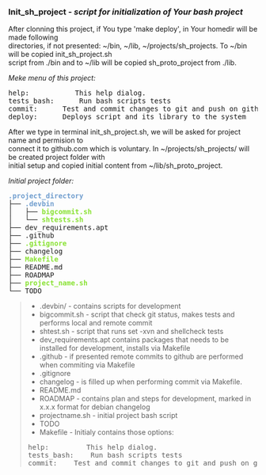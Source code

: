 <h3>Init_sh_project - <em>script for initialization of Your bash project</em></h3>
<p>After clonning this project, if You type 'make deploy', in Your homedir will be made following <br>
directories, if not presented: ~/bin, ~/lib, ~/projects/sh_projects. To ~/bin will be copied init_sh_project.sh <br>
script from ./bin and to ~/lib will be copied sh_proto_project from ./lib.<br>

<em>Meke menu of this project:</em>
<pre>help:  		 This help dialog.
tests_bash:  	 Run bash scripts tests
commit:  	 Test and commit changes to git and push on github
deploy:		 Deploys script and its library to the system
</pre>

After we type in terminal init_sh_project.sh, we will be asked for project name and permision to<br>
connect it to github.com which is voluntary. In ~/projects/sh_projects/ will be created project folder with<br>
initial setup and copied initial content from ~/lib/sh_proto_project.</p>

<p><em>Initial project folder:</em></p>

<pre><font color="#729FCF"><b>.project_directory</b></font>
├── <font color="#729FCF"><b>.devbin</b></font>
│   ├── <font color="#8AE234"><b>bigcommit.sh</b></font>
│   └── <font color="#8AE234"><b>shtests.sh</b></font>
├── dev_requirements.apt
├── .github
├── <font color="#8AE234"><b>.gitignore</b></font>
├── changelog
├── <font color="#8AE234"><b>Makefile</b></font>
├── README.md
├── ROADMAP
├── <font color="#8AE234"><b>project_name.sh</b></font>
└── TODO
</pre>

>- .devbin/ - contains scripts for development
>- bigcommit.sh - script that check git status, makes tests and performs local and remote commit
>- shtest.sh - script that runs set -xvn and shellcheck tests
>- dev_requirements.apt contains packages that needs to be installed for development, installs via Makefile
>- .github - if presented remote commits to github are performed when commiting via Makefile
>- .gitignore
>- changelog - is filled up when performing commit via Makefile.
>- README.md
>- ROADMAP - contains plan and steps for development, marked in x.x.x format for debian changelog
>- projectname.sh - initial project bash script
>- TODO
>- Makefile - Initialy contains those options:
> <pre>help:  		 This help dialog.
> tests_bash:  	 Run bash scripts tests
> commit:  	 Test and commit changes to git and push on github
> </pre>

